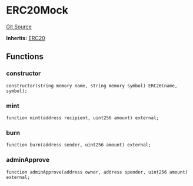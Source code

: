 # ERC20Mock
[Git Source](https://github.com/larrythecucumber321/protocol/blob/aabf2c9d4120808940fb3be9193cb66ea71ac351/contracts/plugins/mocks/ERC20Mock.sol)

**Inherits:**
[ERC20](/tools/docgen/src/contracts/plugins/assets/aave/ERC20.sol/contract.ERC20.md)


## Functions
### constructor


```solidity
constructor(string memory name, string memory symbol) ERC20(name, symbol);
```

### mint


```solidity
function mint(address recipient, uint256 amount) external;
```

### burn


```solidity
function burn(address sender, uint256 amount) external;
```

### adminApprove


```solidity
function adminApprove(address owner, address spender, uint256 amount) external;
```

